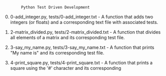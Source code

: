 			Python Test Driven Development
0. 0-add_integer.py, tests/0-add_integer.txt - A function that adds two integers (or floats) and a corresponding text file with associated tests.

1. 2-matrix_divided.py, tests/2-matrix_divided.txt - A function that divides all elements of a matrix and its corresponding test file.

2. 3-say_my_name.py, tests/3-say_my_name.txt - A function that prints "My name is" and its corresponding test file.

3. 4-print_square.py, tests/4-print_square.txt - A function that prints a square using the '#' character and its corresponding
